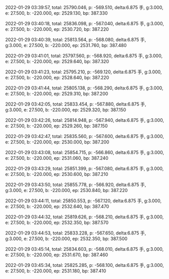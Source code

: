 2022-01-29 03:39:57, total: 25790.046, p: -569.510, delta:6.875 手, g:3.000, e: 27.500, b: -220.000, ep: 2529.130, bp: 387.330

2022-01-29 03:40:18, total: 25836.098, p: -567.040, delta:6.875 手, g:3.000, e: 27.500, b: -220.000, ep: 2530.720, bp: 387.220

2022-01-29 03:40:39, total: 25813.564, p: -568.080, delta:6.875 手, g:3.000, e: 27.500, b: -220.000, ep: 2531.760, bp: 387.480

2022-01-29 03:41:01, total: 25797.560, p: -568.920, delta:6.875 手, g:3.000, e: 27.500, b: -220.000, ep: 2529.640, bp: 387.320

2022-01-29 03:41:23, total: 25795.210, p: -569.120, delta:6.875 手, g:3.000, e: 27.500, b: -220.000, ep: 2528.640, bp: 387.220

2022-01-29 03:41:44, total: 25805.138, p: -568.290, delta:6.875 手, g:3.000, e: 27.500, b: -220.000, ep: 2529.310, bp: 387.200

2022-01-29 03:42:05, total: 25833.454, p: -567.880, delta:6.875 手, g:3.000, e: 27.500, b: -220.000, ep: 2529.320, bp: 387.150

2022-01-29 03:42:26, total: 25814.948, p: -567.940, delta:6.875 手, g:3.000, e: 27.500, b: -220.000, ep: 2529.260, bp: 387.150

2022-01-29 03:42:47, total: 25835.560, p: -567.600, delta:6.875 手, g:3.000, e: 27.500, b: -220.000, ep: 2530.000, bp: 387.200

2022-01-29 03:43:08, total: 25854.715, p: -566.860, delta:6.875 手, g:3.000, e: 27.500, b: -220.000, ep: 2531.060, bp: 387.240

2022-01-29 03:43:29, total: 25851.399, p: -567.080, delta:6.875 手, g:3.000, e: 27.500, b: -220.000, ep: 2530.600, bp: 387.210

2022-01-29 03:43:50, total: 25855.778, p: -566.920, delta:6.875 手, g:3.000, e: 27.500, b: -220.000, ep: 2530.840, bp: 387.220

2022-01-29 03:44:11, total: 25850.553, p: -567.120, delta:6.875 手, g:3.000, e: 27.500, b: -220.000, ep: 2532.640, bp: 387.470

2022-01-29 03:44:32, total: 25819.626, p: -568.210, delta:6.875 手, g:3.000, e: 27.500, b: -220.000, ep: 2532.350, bp: 387.570

2022-01-29 03:44:53, total: 25833.228, p: -567.650, delta:6.875 手, g:3.000, e: 27.500, b: -220.000, ep: 2532.350, bp: 387.500

2022-01-29 03:45:14, total: 25834.603, p: -568.010, delta:6.875 手, g:3.000, e: 27.500, b: -220.000, ep: 2531.670, bp: 387.460

2022-01-29 03:45:34, total: 25825.285, p: -568.100, delta:6.875 手, g:3.000, e: 27.500, b: -220.000, ep: 2531.180, bp: 387.410